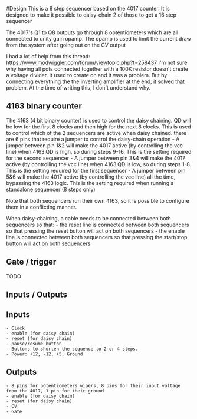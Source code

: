 #Design
This is a 8 step sequencer based on the 4017 counter. It is designed to make it possible to daisy-chain 2 of those to get a 16 step sequencer

The 4017's Q1 to Q8 outputs go through 8 optentiometers which are all connected to unity gain opamp. The opamp is used to limit the current draw from the system after going out on the CV output

I had a lot of help from this thread: https://www.modwiggler.com/forum/viewtopic.php?t=258437
I'm not sure why having all pots connected together with a 100K resistor doesn't create a voltage divider. It used to create
on and it was a problem. But by connecting everything the the inverting amplifier at the end, it solved that problem. 
At the time of writing this, I don't understand why.

## 4163 binary counter
The 4163 (4 bit binary counter) is used to control the daisy chaining. QD will be low for the first 8 clocks and then high 
for the next 8 clocks. This is used to control which of the 2 sequencers are active when daisy chained. there are 6 pins that 
require a jumper to control the daisy-chain operation 
    - A jumper between pin 1&2 will make the 4017 active  (by controlling the vcc line) when 4163.QD is high, 
      so during steps 9-16. This is the setting required for the second sequencer
    - A jumper between pin 3&4 will make the 4017 active  (by controlling the vcc line) when 4163.QD is 
      low, so during steps 1-8. This is the setting required for the first sequencer
    - A jumper between pin 5&6 will make the 4017 active  (by controlling the vcc line) all the time, 
      bypassing the 4163 logic. This is the setting required when running a standalone sequencer (8 steps only)
 
Note that both sequencers run their own 4163, so it is possible to configure them in a conflicting manner.

When daisy-chaining, a cable needs to be connected between both sequencers so that:
    - the reset line is connected between both sequencers so that pressing the reset button will act on both sequencers
    - the enable line is connected between both sequencers so that pressing the start/stop button will act on both sequencers


## Gate / trigger
TODO

## Inputs / Outputs
## Inputs
    - Clock 
    - enable (for daisy chain)
    - reset (for daisy chain)
    - pause/resume button
    - Buttons to shorten the sequence to 2 or 4 steps. 
    - Power: +12, -12, +5, Ground 
## Outputs
    - 8 pins for potentiometers wipers, 8 pins for their input voltage from the 4017, 1 pin for their ground
    - enable (for daisy chain)
    - reset (for daisy chain)
    - CV
    - Gate
